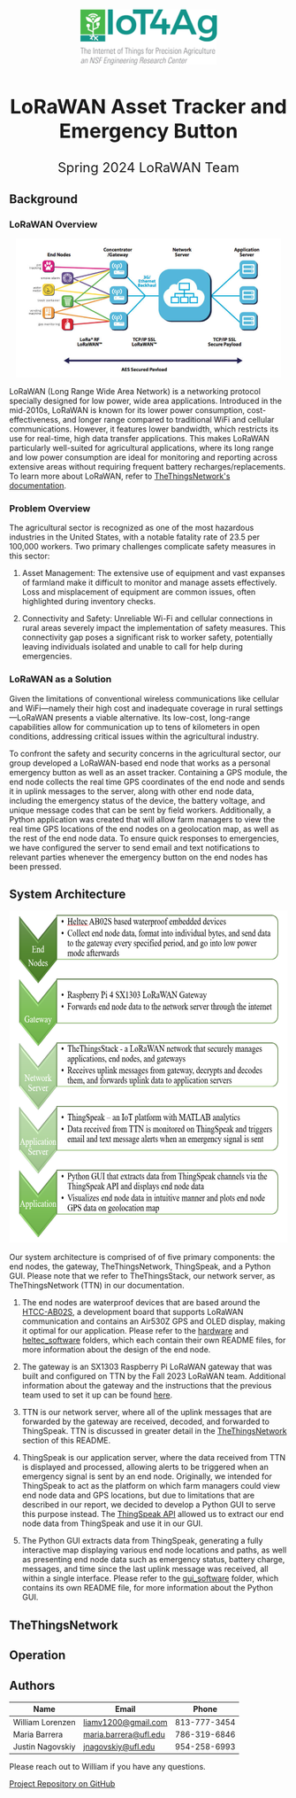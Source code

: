 <!-- PROJECT LOGO -->
<br />
<p align="center">
  <a href="https://github.com/williamlorenzen/LoRaWAN-Team">
    <img src="documentation_images/IoT.jpg" alt="Logo" height="100">
  </a>

  <h2 align="center" style="font-size: 36px;">LoRaWAN Asset Tracker and Emergency Button</h2>

  <p align="center" style="font-size: 24px;">
    Spring 2024 LoRaWAN Team
    <br />
  </p>
</p>

<!-- Table of Contents -->

<!-- Background -->
## Background

### LoRaWAN Overview

<p align="center">
	<img src="documentation_images/LoRaWAN.jpg" height="250">
</p>

LoRaWAN (Long Range Wide Area Network) is a networking protocol specially designed for low power, wide area applications. Introduced in the mid-2010s, LoRaWAN is known for its lower power consumption, cost-effectiveness, and longer range compared to traditional WiFi and cellular communications. However, it features lower bandwidth, which restricts its use for real-time, high data transfer applications. This makes LoRaWAN particularly well-suited for agricultural applications, where its long range and low power consumption are ideal for monitoring and reporting across extensive areas without requiring frequent battery recharges/replacements. To learn more about LoRaWAN, refer to [TheThingsNetwork's documentation](https://www.thethingsnetwork.org/docs/lorawan/).

### Problem Overview

The agricultural sector is recognized as one of the most hazardous industries in the United States, with a notable fatality rate of 23.5 per 100,000 workers. Two primary challenges complicate safety measures in this sector:

1. Asset Management: The extensive use of equipment and vast expanses of farmland make it difficult to monitor and manage assets effectively. Loss and misplacement of equipment are common issues, often highlighted during inventory checks.

2. Connectivity and Safety: Unreliable Wi-Fi and cellular connections in rural areas severely impact the implementation of safety measures. This connectivity gap poses a significant risk to worker safety, potentially leaving individuals isolated and unable to call for help during emergencies.

### LoRaWAN as a Solution

Given the limitations of conventional wireless communications like cellular and WiFi—namely their high cost and inadequate coverage in rural settings—LoRaWAN presents a viable alternative. Its low-cost, long-range capabilities allow for communication up to tens of kilometers in open conditions, addressing critical issues within the agricultural industry. 

To confront the safety and security concerns in the agricultural sector, our group developed a LoRaWAN-based end node that works as a personal emergency button as well as an asset tracker. Containing a GPS module, the end node collects the real time GPS coordinates of the end node and sends it in uplink messages to the server, along with other end node data, including the emergency status of the device, the battery voltage, and unique message codes that can be sent by field workers. Additionally, a Python application was created that will allow farm managers to view the real time GPS locations of the end nodes on a geolocation map, as well as the rest of the end node data. To ensure quick responses to emergencies, we have configured the server to send email and text notifications to relevant parties whenever the emergency button on the end nodes has been pressed. 

<!-- System Architecture -->
## System Architecture

<p align="center">
	<img src="documentation_images/architecture.png" height="600">
</p>

Our system architecture is comprised of of five primary components: the end nodes, the gateway, TheThingsNetwork, ThingSpeak, and a Python GUI. Please note that we refer to TheThingsStack, our network server, as TheThingsNetwork (TTN) in our documentation.

1. The end nodes are waterproof devices that are based around the [HTCC-AB02S](https://heltec.org/project/htcc-ab02s/), a development board that supports LoRaWAN communication and contains an Air530Z GPS and OLED display, making it optimal for our application. Please refer to the [hardware](hardware/) and [heltec_software](heltec_software/) folders, which each contain their own README files, for more information about the design of the end node.

2. The gateway is an SX1303 Raspberry Pi LoRaWAN gateway that was built and configured on TTN by the Fall 2023 LoRaWAN team. Additional information about the gateway and the instructions that the previous team used to set it up can be found [here](https://www.waveshare.com/wiki/SX1302_LoRaWAN_Gateway_HAT).

3. TTN is our network server, where all of the uplink messages that are forwarded by the gateway are received, decoded, and forwarded to ThingSpeak. TTN is discussed in greater detail in the [TheThingsNetwork](#thethingsnetwork) section of this README.

4. ThingSpeak is our application server, where the data received from TTN is displayed and processed, allowing alerts to be triggered when an emergency signal is sent by an end node. Originally, we intended for ThingSpeak to act as the platform on which farm managers could view end node data and GPS locations, but due to limitations that are described in our report, we decided to develop a Python GUI to serve this purpose instead. The [ThingSpeak API](https://thingspeak.readthedocs.io/en/latest/api.html) allowed us to extract our end node data from ThingSpeak and use it in our GUI.

5. The Python GUI extracts data from ThingSpeak, generating a fully interactive map displaying various end node locations and paths, as well as presenting end node data such as emergency status, battery charge, messages, and time since the last uplink message was received, all within a single interface. Please refer to the [gui_software](gui_software/) folder, which contains its own README file, for more information about the Python GUI.


<!-- Operation -->
## TheThingsNetwork

<!-- Operation -->
## Operation


<!-- Authors -->
## Authors

| Name               | Email                                                   | Phone       |
|--------------------|---------------------------------------------------------|-------------|
| William Lorenzen   | [liamv1200@gmail.com](mailto:liamv1200@gmail.com)       | 813-777-3454|
| Maria Barrera      | [maria.barrera@ufl.edu](mailto:maria.barrera@ufl.edu)   | 786-319-6846|
| Justin Nagovskiy   | [jnagovskiy@ufl.edu](mailto:jnagovskiy@ufl.edu)         | 954-258-6993|

Please reach out to William if you have any questions.

[Project Repository on GitHub](https://github.com/williamlorenzen/LoRaWAN-Team)